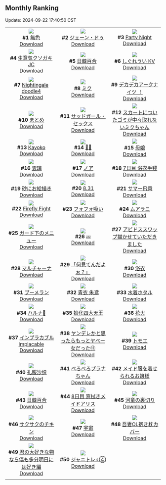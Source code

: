 ## Monthly Ranking
Update: 2024-09-22 17:40:50 CST

|      |      |      |
| :----: | :----: | :----: |
| ![](https://i.pixiv.re/c/240x480/img-master/img/2024/08/25/00/00/08/121801884_p0_master1200.jpg)<br>**#1** [無色](https://www.pixiv.net/artworks/121801884)<br>[Download](https://i.pixiv.re/img-original/img/2024/08/25/00/00/08/121801884_p0.jpg) | ![](https://i.pixiv.re/c/240x480/img-master/img/2024/08/25/00/01/35/121802128_p0_master1200.jpg)<br>**#2** [ジェーン・ドゥ](https://www.pixiv.net/artworks/121802128)<br>[Download](https://i.pixiv.re/img-original/img/2024/08/25/00/01/35/121802128_p0.png) | ![](https://i.pixiv.re/c/240x480/img-master/img/2024/08/25/01/09/07/121804481_p0_master1200.jpg)<br>**#3** [Party Night](https://www.pixiv.net/artworks/121804481)<br>[Download](https://i.pixiv.re/img-original/img/2024/08/25/01/09/07/121804481_p0.png) |
| ![](https://i.pixiv.re/c/240x480/img-master/img/2024/08/25/00/16/20/121802859_p0_master1200.jpg)<br>**#4** [生意気クソガキJC](https://www.pixiv.net/artworks/121802859)<br>[Download](https://i.pixiv.re/img-original/img/2024/08/25/00/16/20/121802859_p0.jpg) | ![](https://i.pixiv.re/c/240x480/img-master/img/2024/08/25/16/24/59/121820613_p0_master1200.jpg)<br>**#5** [日韓百合](https://www.pixiv.net/artworks/121820613)<br>[Download](https://i.pixiv.re/img-original/img/2024/08/25/16/24/59/121820613_p0.jpg) | ![](https://i.pixiv.re/c/240x480/img-master/img/2024/08/24/00/00/16/121769821_p0_master1200.jpg)<br>**#6** [しぐれうい KV](https://www.pixiv.net/artworks/121769821)<br>[Download](https://i.pixiv.re/img-original/img/2024/08/24/00/00/16/121769821_p0.png) |
| ![](https://i.pixiv.re/c/240x480/img-master/img/2024/08/25/00/00/40/121802001_p0_master1200.jpg)<br>**#7** [Nightingale doodle4](https://www.pixiv.net/artworks/121802001)<br>[Download](https://i.pixiv.re/img-original/img/2024/08/25/00/00/40/121802001_p0.png) | ![](https://i.pixiv.re/c/240x480/img-master/img/2024/08/25/18/58/55/121824928_p0_master1200.jpg)<br>**#8** [ミク](https://www.pixiv.net/artworks/121824928)<br>[Download](https://i.pixiv.re/img-original/img/2024/08/25/18/58/55/121824928_p0.png) | ![](https://i.pixiv.re/c/240x480/img-master/img/2024/08/25/17/08/13/121821726_p0_master1200.jpg)<br>**#9** [デカデカアークナイツ ！](https://www.pixiv.net/artworks/121821726)<br>[Download](https://i.pixiv.re/img-original/img/2024/08/25/17/08/13/121821726_p0.jpg) |
| ![](https://i.pixiv.re/c/240x480/img-master/img/2024/08/25/02/23/58/121806170_p0_master1200.jpg)<br>**#10** [まとめ](https://www.pixiv.net/artworks/121806170)<br>[Download](https://i.pixiv.re/img-original/img/2024/08/25/02/23/58/121806170_p0.jpg) | ![](https://i.pixiv.re/c/240x480/img-master/img/2024/08/24/00/00/36/121769919_p0_master1200.jpg)<br>**#11** [サッドガール・セックス](https://www.pixiv.net/artworks/121769919)<br>[Download](https://i.pixiv.re/img-original/img/2024/08/24/00/00/36/121769919_p0.png) | ![](https://i.pixiv.re/c/240x480/img-master/img/2024/08/25/19/21/47/121825733_p0_master1200.jpg)<br>**#12** [スカートについたゴミが中々取れないミクちゃん](https://www.pixiv.net/artworks/121825733)<br>[Download](https://i.pixiv.re/img-original/img/2024/08/25/19/21/47/121825733_p0.jpg) |
| ![](https://i.pixiv.re/c/240x480/img-master/img/2024/08/25/20/10/32/121827286_p0_master1200.jpg)<br>**#13** [Kayoko](https://www.pixiv.net/artworks/121827286)<br>[Download](https://i.pixiv.re/img-original/img/2024/08/25/20/10/32/121827286_p0.jpg) | ![](https://i.pixiv.re/c/240x480/img-master/img/2024/08/25/00/00/14/121801913_p0_master1200.jpg)<br>**#14** [🐻🍧](https://www.pixiv.net/artworks/121801913)<br>[Download](https://i.pixiv.re/img-original/img/2024/08/25/00/00/14/121801913_p0.jpg) | ![](https://i.pixiv.re/c/240x480/img-master/img/2024/08/25/00/00/28/121801968_p0_master1200.jpg)<br>**#15** [母娘](https://www.pixiv.net/artworks/121801968)<br>[Download](https://i.pixiv.re/img-original/img/2024/08/25/00/00/28/121801968_p0.jpg) |
| ![](https://i.pixiv.re/c/240x480/img-master/img/2024/08/25/17/16/35/121821926_p0_master1200.jpg)<br>**#16** [雲璃](https://www.pixiv.net/artworks/121821926)<br>[Download](https://i.pixiv.re/img-original/img/2024/08/25/17/16/35/121821926_p0.png) | ![](https://i.pixiv.re/c/240x480/img-master/img/2024/08/25/23/01/35/121834009_p0_master1200.jpg)<br>**#17** [ノア](https://www.pixiv.net/artworks/121834009)<br>[Download](https://i.pixiv.re/img-original/img/2024/08/25/23/01/35/121834009_p0.png) | ![](https://i.pixiv.re/c/240x480/img-master/img/2024/08/25/00/01/01/121801927_p0_master1200.jpg)<br>**#18** [7日目 浴衣手毬](https://www.pixiv.net/artworks/121801927)<br>[Download](https://i.pixiv.re/img-original/img/2024/08/25/00/01/01/121801927_p0.png) |
| ![](https://i.pixiv.re/c/240x480/img-master/img/2024/08/25/19/18/59/121825657_p0_master1200.jpg)<br>**#19** [砂にお絵描き](https://www.pixiv.net/artworks/121825657)<br>[Download](https://i.pixiv.re/img-original/img/2024/08/25/19/18/59/121825657_p0.jpg) | ![](https://i.pixiv.re/c/240x480/img-master/img/2024/08/25/12/54/06/121815920_p0_master1200.jpg)<br>**#20** [8.31](https://www.pixiv.net/artworks/121815920)<br>[Download](https://i.pixiv.re/img-original/img/2024/08/25/12/54/06/121815920_p0.jpg) | ![](https://i.pixiv.re/c/240x480/img-master/img/2024/08/25/15/14/16/121818922_p0_master1200.jpg)<br>**#21** [サマー飛霄](https://www.pixiv.net/artworks/121818922)<br>[Download](https://i.pixiv.re/img-original/img/2024/08/25/15/14/16/121818922_p0.png) |
| ![](https://i.pixiv.re/c/240x480/img-master/img/2024/08/25/10/32/02/121812795_p0_master1200.jpg)<br>**#22** [Firefly Fight](https://www.pixiv.net/artworks/121812795)<br>[Download](https://i.pixiv.re/img-original/img/2024/08/25/10/32/02/121812795_p0.jpg) | ![](https://i.pixiv.re/c/240x480/img-master/img/2024/08/25/00/08/40/121802577_p0_master1200.jpg)<br>**#23** [フォフォ吸い](https://www.pixiv.net/artworks/121802577)<br>[Download](https://i.pixiv.re/img-original/img/2024/08/25/00/08/40/121802577_p0.png) | ![](https://i.pixiv.re/c/240x480/img-master/img/2024/08/26/17/35/17/121853533_p0_master1200.jpg)<br>**#24** [ムアラニ](https://www.pixiv.net/artworks/121853533)<br>[Download](https://i.pixiv.re/img-original/img/2024/08/26/17/35/17/121853533_p0.png) |
| ![](https://i.pixiv.re/c/240x480/img-master/img/2024/08/23/21/21/14/121764304_p0_master1200.jpg)<br>**#25** [ガード下のメニュー](https://www.pixiv.net/artworks/121764304)<br>[Download](https://i.pixiv.re/img-original/img/2024/08/23/21/21/14/121764304_p0.jpg) | ![](https://i.pixiv.re/c/240x480/img-master/img/2024/08/25/11/56/29/121814469_p0_master1200.jpg)<br>**#26** [💤](https://www.pixiv.net/artworks/121814469)<br>[Download](https://i.pixiv.re/img-original/img/2024/08/25/11/56/29/121814469_p0.jpg) | ![](https://i.pixiv.re/c/240x480/img-master/img/2024/08/25/18/22/22/121823895_p0_master1200.jpg)<br>**#27** [アビドススワップ描かせていただきました](https://www.pixiv.net/artworks/121823895)<br>[Download](https://i.pixiv.re/img-original/img/2024/08/25/18/22/22/121823895_p0.png) |
| ![](https://i.pixiv.re/c/240x480/img-master/img/2024/08/24/12/32/39/121783199_p0_master1200.jpg)<br>**#28** [マルチャーナ](https://www.pixiv.net/artworks/121783199)<br>[Download](https://i.pixiv.re/img-original/img/2024/08/24/12/32/39/121783199_p0.jpg) | ![](https://i.pixiv.re/c/240x480/img-master/img/2024/08/25/20/02/37/121827053_p0_master1200.jpg)<br>**#29** [「何見てんだよぉ？」](https://www.pixiv.net/artworks/121827053)<br>[Download](https://i.pixiv.re/img-original/img/2024/08/25/20/02/37/121827053_p0.jpg) | ![](https://i.pixiv.re/c/240x480/img-master/img/2024/08/25/19/15/19/121825549_p0_master1200.jpg)<br>**#30** [浴衣](https://www.pixiv.net/artworks/121825549)<br>[Download](https://i.pixiv.re/img-original/img/2024/08/25/19/15/19/121825549_p0.jpg) |
| ![](https://i.pixiv.re/c/240x480/img-master/img/2024/08/25/19/24/05/121825806_p0_master1200.jpg)<br>**#31** [ブーメラン](https://www.pixiv.net/artworks/121825806)<br>[Download](https://i.pixiv.re/img-original/img/2024/08/25/19/24/05/121825806_p0.jpg) | ![](https://i.pixiv.re/c/240x480/img-master/img/2024/08/24/22/11/27/121798204_p0_master1200.jpg)<br>**#32** [青衣 朱鳶](https://www.pixiv.net/artworks/121798204)<br>[Download](https://i.pixiv.re/img-original/img/2024/08/24/22/11/27/121798204_p0.jpg) | ![](https://i.pixiv.re/c/240x480/img-master/img/2024/08/24/19/39/40/121793215_p0_master1200.jpg)<br>**#33** [水着ホタル](https://www.pixiv.net/artworks/121793215)<br>[Download](https://i.pixiv.re/img-original/img/2024/08/24/19/39/40/121793215_p0.jpg) |
| ![](https://i.pixiv.re/c/240x480/img-master/img/2024/08/25/00/02/55/121802251_p0_master1200.jpg)<br>**#34** [ハルナ🤍](https://www.pixiv.net/artworks/121802251)<br>[Download](https://i.pixiv.re/img-original/img/2024/08/25/00/02/55/121802251_p0.jpg) | ![](https://i.pixiv.re/c/240x480/img-master/img/2024/08/23/14/22/19/121754130_p0_master1200.jpg)<br>**#35** [娘化四大天王](https://www.pixiv.net/artworks/121754130)<br>[Download](https://i.pixiv.re/img-original/img/2024/08/23/14/22/19/121754130_p0.jpg) | ![](https://i.pixiv.re/c/240x480/img-master/img/2024/08/25/19/16/53/121825590_p0_master1200.jpg)<br>**#36** [花火](https://www.pixiv.net/artworks/121825590)<br>[Download](https://i.pixiv.re/img-original/img/2024/08/25/19/16/53/121825590_p0.jpg) |
| ![](https://i.pixiv.re/c/240x480/img-master/img/2024/08/24/21/37/37/121797065_p0_master1200.jpg)<br>**#37** [インプラカブル  Implacable](https://www.pixiv.net/artworks/121797065)<br>[Download](https://i.pixiv.re/img-original/img/2024/08/24/21/37/37/121797065_p0.jpg) | ![](https://i.pixiv.re/c/240x480/img-master/img/2024/08/25/00/01/46/121802152_p0_master1200.jpg)<br>**#38** [ヤンデレかと思ったらもっとヤベー女だった⑫](https://www.pixiv.net/artworks/121802152)<br>[Download](https://i.pixiv.re/img-original/img/2024/08/25/00/01/46/121802152_p0.png) | ![](https://i.pixiv.re/c/240x480/img-master/img/2024/08/24/00/00/08/121769787_p0_master1200.jpg)<br>**#39** [トモエ](https://www.pixiv.net/artworks/121769787)<br>[Download](https://i.pixiv.re/img-original/img/2024/08/24/00/00/08/121769787_p0.jpg) |
| ![](https://i.pixiv.re/c/240x480/img-master/img/2024/08/25/15/57/31/121819902_p0_master1200.jpg)<br>**#40** [礼服沙织](https://www.pixiv.net/artworks/121819902)<br>[Download](https://i.pixiv.re/img-original/img/2024/08/25/15/57/31/121819902_p0.png) | ![](https://i.pixiv.re/c/240x480/img-master/img/2024/08/25/00/00/17/121801934_p0_master1200.jpg)<br>**#41** [ぺろぺろプラナちゃん](https://www.pixiv.net/artworks/121801934)<br>[Download](https://i.pixiv.re/img-original/img/2024/08/25/00/00/17/121801934_p0.jpg) | ![](https://i.pixiv.re/c/240x480/img-master/img/2024/08/23/00/40/37/121742150_p0_master1200.jpg)<br>**#42** [メイド服を着せられるお嬢様](https://www.pixiv.net/artworks/121742150)<br>[Download](https://i.pixiv.re/img-original/img/2024/08/23/00/40/37/121742150_p0.jpg) |
| ![](https://i.pixiv.re/c/240x480/img-master/img/2024/08/25/21/54/39/121831210_p0_master1200.jpg)<br>**#43** [日韓百合](https://www.pixiv.net/artworks/121831210)<br>[Download](https://i.pixiv.re/img-original/img/2024/08/25/21/54/39/121831210_p0.jpg) | ![](https://i.pixiv.re/c/240x480/img-master/img/2024/08/26/00/03/01/121836586_p0_master1200.jpg)<br>**#44** [8日目 窓拭きメイドアリス](https://www.pixiv.net/artworks/121836586)<br>[Download](https://i.pixiv.re/img-original/img/2024/08/26/00/03/01/121836586_p0.png) | ![](https://i.pixiv.re/c/240x480/img-master/img/2024/08/25/14/55/55/121818488_p0_master1200.jpg)<br>**#45** [河童の裏切り](https://www.pixiv.net/artworks/121818488)<br>[Download](https://i.pixiv.re/img-original/img/2024/08/25/14/55/55/121818488_p0.jpg) |
| ![](https://i.pixiv.re/c/240x480/img-master/img/2024/08/26/07/00/06/121843641_p0_master1200.jpg)<br>**#46** [サクサクのチキン](https://www.pixiv.net/artworks/121843641)<br>[Download](https://i.pixiv.re/img-original/img/2024/08/26/07/00/06/121843641_p0.jpg) | ![](https://i.pixiv.re/c/240x480/img-master/img/2024/08/27/00/00/04/121865201_p0_master1200.jpg)<br>**#47** [宇宙](https://www.pixiv.net/artworks/121865201)<br>[Download](https://i.pixiv.re/img-original/img/2024/08/27/00/00/04/121865201_p0.jpg) | ![](https://i.pixiv.re/c/240x480/img-master/img/2024/08/25/00/00/38/121801994_p0_master1200.jpg)<br>**#48** [吾妻OL抱き枕カバー](https://www.pixiv.net/artworks/121801994)<br>[Download](https://i.pixiv.re/img-original/img/2024/08/25/00/00/38/121801994_p0.jpg) |
| ![](https://i.pixiv.re/c/240x480/img-master/img/2024/08/25/02/54/55/121806668_p0_master1200.jpg)<br>**#49** [君の大好きな物なら僕も多分明日には好き編](https://www.pixiv.net/artworks/121806668)<br>[Download](https://i.pixiv.re/img-original/img/2024/08/25/02/54/55/121806668_p0.png) | ![](https://i.pixiv.re/c/240x480/img-master/img/2024/08/25/22/28/22/121832660_p0_master1200.jpg)<br>**#50** [ジャニトレ♀④](https://www.pixiv.net/artworks/121832660)<br>[Download](https://i.pixiv.re/img-original/img/2024/08/25/22/28/22/121832660_p0.jpg) |
|      |
